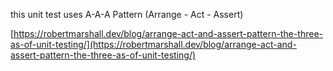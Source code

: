 this unit test uses A-A-A Pattern (Arrange - Act - Assert)

[https://robertmarshall.dev/blog/arrange-act-and-assert-pattern-the-three-as-of-unit-testing/](https://robertmarshall.dev/blog/arrange-act-and-assert-pattern-the-three-as-of-unit-testing/)
